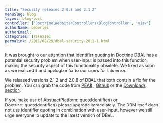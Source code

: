 ```yaml
---
title: "Security releases 2.0.8 and 2.1.2"
menuSlug: blog
layout: blog-post
controller: ['Doctrine\Website\Controllers\BlogController', 'view']
authorName: beberlei
authorEmail:
categories: [release]
permalink: /2011/08/29/dbal-security-2011-1.html
---
```

It was brought to our attention that identifier quoting in Doctrine DBAL
has a potential security problem when user-input is passed into this
function, making the security aspect of this functionality obsolete. We
fixed as soon as we realized it and apologize for to our users for this
error.

We released versions 2.1.2 and 2.0.8 of DBAL that both contain a fix for
the problem. You can grab the code from
[PEAR](http://pear.doctrine-project.org) ,
[Github](http://github.com/doctrine/dbal) or the [Downloads
section](http://www.doctrine-project.org/projects/dbal/download).

If you make use of AbstractPlatform::quoteIdentifier() or
Doctrine::quoteIdentifier() please upgrade immediately. The ORM itself
does not use identifier quoting in combination with user-input, however
we still urge everyone to update to the latest version of DBAL.
